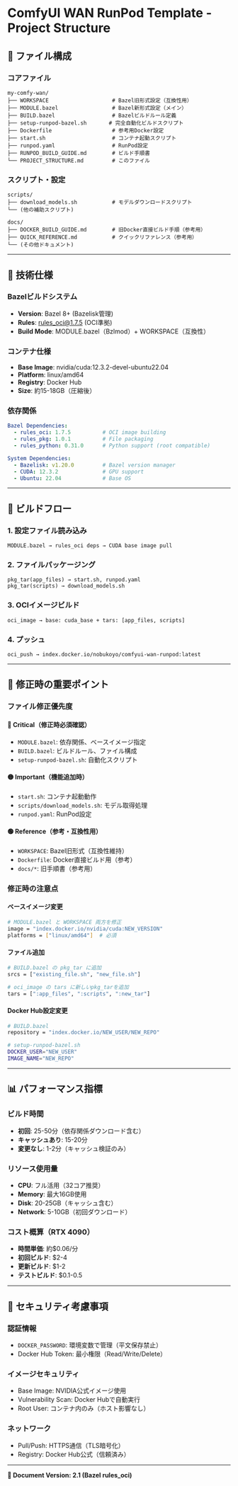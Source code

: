 # ComfyUI WAN RunPod Template - Project Structure

## 📁 ファイル構成

### コアファイル
```
my-comfy-wan/
├── WORKSPACE                    # Bazel旧形式設定（互換性用）
├── MODULE.bazel                 # Bazel新形式設定（メイン）
├── BUILD.bazel                  # Bazelビルドルール定義
├── setup-runpod-bazel.sh       # 完全自動化ビルドスクリプト
├── Dockerfile                   # 参考用Docker設定
├── start.sh                     # コンテナ起動スクリプト
├── runpod.yaml                  # RunPod設定
├── RUNPOD_BUILD_GUIDE.md        # ビルド手順書
└── PROJECT_STRUCTURE.md         # このファイル
```

### スクリプト・設定
```
scripts/
├── download_models.sh           # モデルダウンロードスクリプト
└── (他の補助スクリプト)

docs/
├── DOCKER_BUILD_GUIDE.md        # 旧Docker直接ビルド手順（参考用）
├── QUICK_REFERENCE.md           # クイックリファレンス（参考用）
└── (その他ドキュメント)
```

---

## 🔧 技術仕様

### Bazelビルドシステム
- **Version**: Bazel 8+ (Bazelisk管理)
- **Rules**: rules_oci@1.7.5 (OCI準拠)
- **Build Mode**: MODULE.bazel（Bzlmod）+ WORKSPACE（互換性）

### コンテナ仕様
- **Base Image**: nvidia/cuda:12.3.2-devel-ubuntu22.04
- **Platform**: linux/amd64
- **Registry**: Docker Hub
- **Size**: 約15-18GB（圧縮後）

### 依存関係
```yaml
Bazel Dependencies:
  - rules_oci: 1.7.5          # OCI image building
  - rules_pkg: 1.0.1          # File packaging
  - rules_python: 0.31.0      # Python support (root compatible)

System Dependencies:
  - Bazelisk: v1.20.0         # Bazel version manager
  - CUDA: 12.3.2              # GPU support
  - Ubuntu: 22.04             # Base OS
```

---

## 🎯 ビルドフロー

### 1. 設定ファイル読み込み
```
MODULE.bazel → rules_oci deps → CUDA base image pull
```

### 2. ファイルパッケージング
```
pkg_tar(app_files) → start.sh, runpod.yaml
pkg_tar(scripts) → download_models.sh
```

### 3. OCIイメージビルド
```
oci_image → base: cuda_base + tars: [app_files, scripts]
```

### 4. プッシュ
```
oci_push → index.docker.io/nobukoyo/comfyui-wan-runpod:latest
```

---

## 🔄 修正時の重要ポイント

### ファイル修正優先度

#### 🔴 Critical（修正時必須確認）
- `MODULE.bazel`: 依存関係、ベースイメージ指定
- `BUILD.bazel`: ビルドルール、ファイル構成
- `setup-runpod-bazel.sh`: 自動化スクリプト

#### 🟡 Important（機能追加時）
- `start.sh`: コンテナ起動動作
- `scripts/download_models.sh`: モデル取得処理
- `runpod.yaml`: RunPod設定

#### 🟢 Reference（参考・互換性用）
- `WORKSPACE`: Bazel旧形式（互換性維持）
- `Dockerfile`: Docker直接ビルド用（参考）
- `docs/*`: 旧手順書（参考用）

### 修正時の注意点

#### ベースイメージ変更
```bash
# MODULE.bazel と WORKSPACE 両方を修正
image = "index.docker.io/nvidia/cuda:NEW_VERSION"
platforms = ["linux/amd64"]  # 必須
```

#### ファイル追加
```bash
# BUILD.bazel の pkg_tar に追加
srcs = ["existing_file.sh", "new_file.sh"]

# oci_image の tars に新しいpkg_tarを追加
tars = [":app_files", ":scripts", ":new_tar"]
```

#### Docker Hub設定変更
```bash
# BUILD.bazel
repository = "index.docker.io/NEW_USER/NEW_REPO"

# setup-runpod-bazel.sh
DOCKER_USER="NEW_USER"
IMAGE_NAME="NEW_REPO"
```

---

## 📊 パフォーマンス指標

### ビルド時間
- **初回**: 25-50分（依存関係ダウンロード含む）
- **キャッシュあり**: 15-20分
- **変更なし**: 1-2分（キャッシュ検証のみ）

### リソース使用量
- **CPU**: フル活用（32コア推奨）
- **Memory**: 最大16GB使用
- **Disk**: 20-25GB（キャッシュ含む）
- **Network**: 5-10GB（初回ダウンロード）

### コスト概算（RTX 4090）
- **時間単価**: 約$0.06/分
- **初回ビルド**: $2-4
- **更新ビルド**: $1-2
- **テストビルド**: $0.1-0.5

---

## 🔐 セキュリティ考慮事項

### 認証情報
- `DOCKER_PASSWORD`: 環境変数で管理（平文保存禁止）
- Docker Hub Token: 最小権限（Read/Write/Delete）

### イメージセキュリティ
- Base Image: NVIDIA公式イメージ使用
- Vulnerability Scan: Docker Hubで自動実行
- Root User: コンテナ内のみ（ホスト影響なし）

### ネットワーク
- Pull/Push: HTTPS通信（TLS暗号化）
- Registry: Docker Hub公式（信頼済み）

---

**📝 Document Version: 2.1 (Bazel rules_oci)**